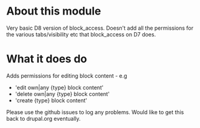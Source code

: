 # About this module
Very basic D8 version of block_access. Doesn't add all the permissions for the various tabs/visibility etc that block_access on D7 does.

# What it does do
Adds permissions for editing block content - e.g 

- 'edit own|any {type} block content'
- 'delete own|any {type} block content'
- 'create {type} block content'

Please use the github issues to log any problems. Would like to get this back to drupal.org eventually.
